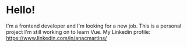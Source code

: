 # Hello!

I'm a frontend developer and I'm looking for a new job. This is a personal project I'm still working on to learn Vue. My Linkedin profile: https://www.linkedin.com/in/anacmartins/
